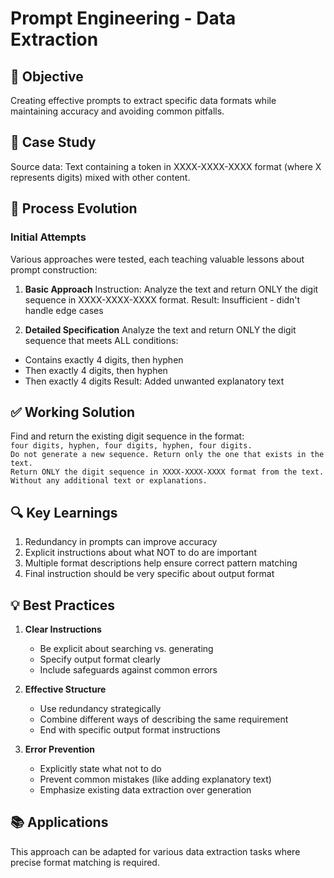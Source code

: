 # Prompt Engineering - Data Extraction

## 🎯 Objective
Creating effective prompts to extract specific data formats while maintaining accuracy and avoiding common pitfalls.

## 📝 Case Study
Source data: Text containing a token in XXXX-XXXX-XXXX format (where X represents digits) mixed with other content.

## 🔄 Process Evolution

### Initial Attempts
Various approaches were tested, each teaching valuable lessons about prompt construction:

1. **Basic Approach**
Instruction: Analyze the text and return ONLY the digit sequence in XXXX-XXXX-XXXX format.
Result: Insufficient - didn't handle edge cases

2. **Detailed Specification**
Analyze the text and return ONLY the digit sequence that meets ALL conditions:
- Contains exactly 4 digits, then hyphen
- Then exactly 4 digits, then hyphen
- Then exactly 4 digits
Result: Added unwanted explanatory text

## ✅ Working Solution
Find and return the existing digit sequence in the format:  
```four digits, hyphen, four digits, hyphen, four digits.```  
```Do not generate a new sequence. Return only the one that exists in the text.```  
```Return ONLY the digit sequence in XXXX-XXXX-XXXX format from the text. Without any additional text or explanations.```  

## 🔍 Key Learnings
1. Redundancy in prompts can improve accuracy
2. Explicit instructions about what NOT to do are important
3. Multiple format descriptions help ensure correct pattern matching
4. Final instruction should be very specific about output format

## 💡 Best Practices
1. **Clear Instructions**
   - Be explicit about searching vs. generating
   - Specify output format clearly
   - Include safeguards against common errors

2. **Effective Structure**
   - Use redundancy strategically
   - Combine different ways of describing the same requirement
   - End with specific output format instructions

3. **Error Prevention**
   - Explicitly state what not to do
   - Prevent common mistakes (like adding explanatory text)
   - Emphasize existing data extraction over generation

## 📚 Applications
This approach can be adapted for various data extraction tasks where precise format matching is required.
